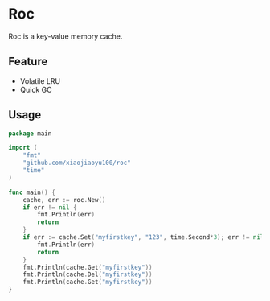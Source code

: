 # Roc

Roc is a key-value memory cache.

## Feature

* Volatile LRU
* Quick GC

## Usage
```go
package main

import (
	"fmt"
	"github.com/xiaojiaoyu100/roc"
	"time"
)

func main() {
	cache, err := roc.New()
	if err != nil {
		fmt.Println(err)
		return
	}
	if err := cache.Set("myfirstkey", "123", time.Second*3); err != nil {
		fmt.Println(err)
		return
	}
	fmt.Println(cache.Get("myfirstkey"))
	fmt.Println(cache.Del("myfirstkey"))
	fmt.Println(cache.Get("myfirstkey"))
}
```



